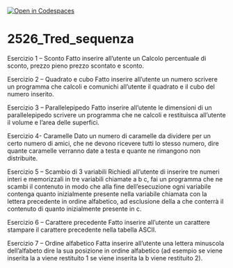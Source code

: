 [![Open in Codespaces](https://classroom.github.com/assets/launch-codespace-2972f46106e565e64193e422d61a12cf1da4916b45550586e14ef0a7c637dd04.svg)](https://classroom.github.com/open-in-codespaces?assignment_repo_id=21135931)
# 2526_Tred_sequenza

Esercizio 1 – Sconto
Fatto inserire all’utente un Calcolo percentuale di sconto, prezzo pieno prezzo scontato e sconto.

Esercizio 2 – Quadrato e cubo
Fatto inserire all’utente un numero scrivere un programma che calcoli e comunichi all’utente il quadrato e il cubo del numero inserito.

Esercizio 3 – Parallelepipedo
Fatto inserire all’utente le dimensioni di un parallelepipedo scrivere un programma che ne calcoli e restituisca all’utente il volume e l’area delle superfici.

Esercizio 4- Caramelle
Dato un numero di caramelle da dividere per un certo numero di amici, che ne devono ricevere tutti lo stesso numero, dire quante caramelle verranno date a testa e quante ne rimangono non distribuite.

Esercizio 5 – Scambio di 3 variabili
Richiedi all’utente di inserire tre numeri interi e memorizzali in tre variabili chiamate a b c, fai un programma che ne scambi il contenuto in modo che alla fine dell’esecuzione ogni variabile contenga quanto inizialmente presente nella variabile chiamata con la lettera precedente in ordine alfabetico, ad esclusione della a che conterrà il contenuto di quanto inizialmente presente in c.

Esercizio 6 – Carattere precedente
Fatto inserire all’utente un carattere stampare il carattere precedente nella tabella ASCII.

Esercizio 7 – Ordine alfabetico
Fatta inserire all’utente una lettera minuscola dell’alfabeto dire la sua posizione in ordine alfabetico (ad esempio se viene inserita la a viene restituito 1 se viene inserita la b viene restituito 2).

